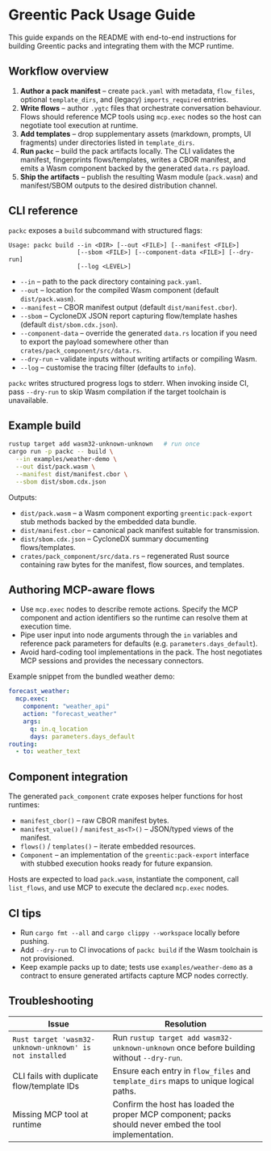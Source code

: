 # Greentic Pack Usage Guide

This guide expands on the README with end-to-end instructions for building
Greentic packs and integrating them with the MCP runtime.

## Workflow overview

1. **Author a pack manifest** – create `pack.yaml` with metadata, `flow_files`,
   optional `template_dirs`, and (legacy) `imports_required` entries.
2. **Write flows** – author `.ygtc` files that orchestrate conversation
   behaviour. Flows should reference MCP tools using `mcp.exec` nodes so the
   host can negotiate tool execution at runtime.
3. **Add templates** – drop supplementary assets (markdown, prompts, UI
   fragments) under directories listed in `template_dirs`.
4. **Run `packc`** – build the pack artifacts locally. The CLI validates the
   manifest, fingerprints flows/templates, writes a CBOR manifest, and emits a
   Wasm component backed by the generated `data.rs` payload.
5. **Ship the artifacts** – publish the resulting Wasm module (`pack.wasm`) and
   manifest/SBOM outputs to the desired distribution channel.

## CLI reference

`packc` exposes a `build` subcommand with structured flags:

```text
Usage: packc build --in <DIR> [--out <FILE>] [--manifest <FILE>]
                   [--sbom <FILE>] [--component-data <FILE>] [--dry-run]
                   [--log <LEVEL>]
```

- `--in` – path to the pack directory containing `pack.yaml`.
- `--out` – location for the compiled Wasm component (default `dist/pack.wasm`).
- `--manifest` – CBOR manifest output (default `dist/manifest.cbor`).
- `--sbom` – CycloneDX JSON report capturing flow/template hashes (default
  `dist/sbom.cdx.json`).
- `--component-data` – override the generated `data.rs` location if you need to
  export the payload somewhere other than `crates/pack_component/src/data.rs`.
- `--dry-run` – validate inputs without writing artifacts or compiling Wasm.
- `--log` – customise the tracing filter (defaults to `info`).

`packc` writes structured progress logs to stderr. When invoking inside CI, pass
`--dry-run` to skip Wasm compilation if the target toolchain is unavailable.

## Example build

```bash
rustup target add wasm32-unknown-unknown   # run once
cargo run -p packc -- build \
  --in examples/weather-demo \
  --out dist/pack.wasm \
  --manifest dist/manifest.cbor \
  --sbom dist/sbom.cdx.json
```

Outputs:

- `dist/pack.wasm` – a Wasm component exporting `greentic:pack-export` stub
  methods backed by the embedded data bundle.
- `dist/manifest.cbor` – canonical pack manifest suitable for transmission.
- `dist/sbom.cdx.json` – CycloneDX summary documenting flows/templates.
- `crates/pack_component/src/data.rs` – regenerated Rust source containing raw
  bytes for the manifest, flow sources, and templates.

## Authoring MCP-aware flows

- Use `mcp.exec` nodes to describe remote actions. Specify the MCP component and
  action identifiers so the runtime can resolve them at execution time.
- Pipe user input into node arguments through the `in` variables and reference
  pack parameters for defaults (e.g. `parameters.days_default`).
- Avoid hard-coding tool implementations in the pack. The host negotiates MCP
  sessions and provides the necessary connectors.

Example snippet from the bundled weather demo:

```yaml
forecast_weather:
  mcp.exec:
    component: "weather_api"
    action: "forecast_weather"
    args:
      q: in.q_location
      days: parameters.days_default
routing:
  - to: weather_text
```

## Component integration

The generated `pack_component` crate exposes helper functions for host runtimes:

- `manifest_cbor()` – raw CBOR manifest bytes.
- `manifest_value()` / `manifest_as<T>()` – JSON/typed views of the manifest.
- `flows()` / `templates()` – iterate embedded resources.
- `Component` – an implementation of the `greentic:pack-export` interface with
  stubbed execution hooks ready for future expansion.

Hosts are expected to load `pack.wasm`, instantiate the component, call
`list_flows`, and use MCP to execute the declared `mcp.exec` nodes.

## CI tips

- Run `cargo fmt --all` and `cargo clippy --workspace` locally before pushing.
- Add `--dry-run` to CI invocations of `packc build` if the Wasm toolchain is
  not provisioned.
- Keep example packs up to date; tests use `examples/weather-demo` as a contract
  to ensure generated artifacts capture MCP nodes correctly.

## Troubleshooting

| Issue | Resolution |
| ----- | ---------- |
| `Rust target 'wasm32-unknown-unknown' is not installed` | Run `rustup target add wasm32-unknown-unknown` once before building without `--dry-run`. |
| CLI fails with duplicate flow/template IDs | Ensure each entry in `flow_files` and `template_dirs` maps to unique logical paths. |
| Missing MCP tool at runtime | Confirm the host has loaded the proper MCP component; packs should never embed the tool implementation. |
